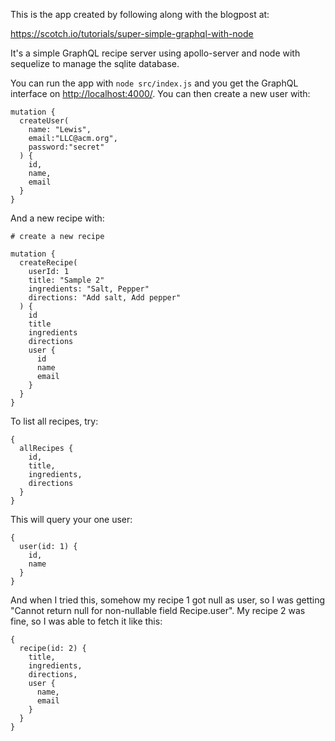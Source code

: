This is the app created by following along with the blogpost at:

<https://scotch.io/tutorials/super-simple-graphql-with-node>

It's a simple GraphQL recipe server using apollo-server and node with sequelize
to manage the sqlite database.

You can run the app with `node src/index.js` and you get the GraphQL interface
on <http://localhost:4000/>.  You can then create a new user with:

```
mutation {
  createUser(
    name: "Lewis",
    email:"LLC@acm.org",
    password:"secret"
  ) {
    id,
    name,
    email
  }
}
```

And a new recipe with:

```
# create a new recipe

mutation {
  createRecipe(
    userId: 1
    title: "Sample 2"
    ingredients: "Salt, Pepper"
    directions: "Add salt, Add pepper"
  ) {
    id
    title
    ingredients
    directions
    user {
      id
      name
      email
    }
  }
}
```

To list all recipes, try:

```
{
  allRecipes {
    id,
    title,
    ingredients,
    directions
  }
}
```

This will query your one user:

```
{
  user(id: 1) {
    id,
    name
  }
}
```

And when I tried this, somehow my recipe 1 got null as user, so I was getting
"Cannot return null for non-nullable field Recipe.user".  My recipe 2 was fine,
so I was able to fetch it like this:

```
{
  recipe(id: 2) {
    title,
    ingredients,
    directions,
    user {
      name,
      email
    }
  }
}
```
